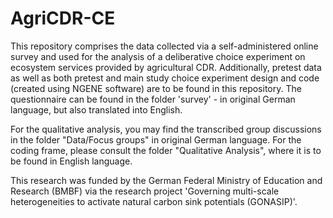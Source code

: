 # AgriCDR-CE

This repository comprises the data collected via a self-administered online survey and used for the analysis of a deliberative choice experiment on ecosystem services provided by agricultural CDR. Additionally, pretest data as well as both pretest and main study choice experiment design and code (created using NGENE software) are to be found in this repository. The questionnaire can be found in the folder 'survey' - in original German language, but also translated into English. 

For the qualitative analysis, you may find the transcribed group discussions in the folder "Data/Focus groups" in original German language. For the coding frame, please consult the folder "Qualitative Analysis", where it is to be found in English language.

This research was funded by the German Federal Ministry of Education and Research (BMBF) via the research project 'Governing multi-scale heterogeneities to activate natural carbon sink potentials (GONASIP)'.
